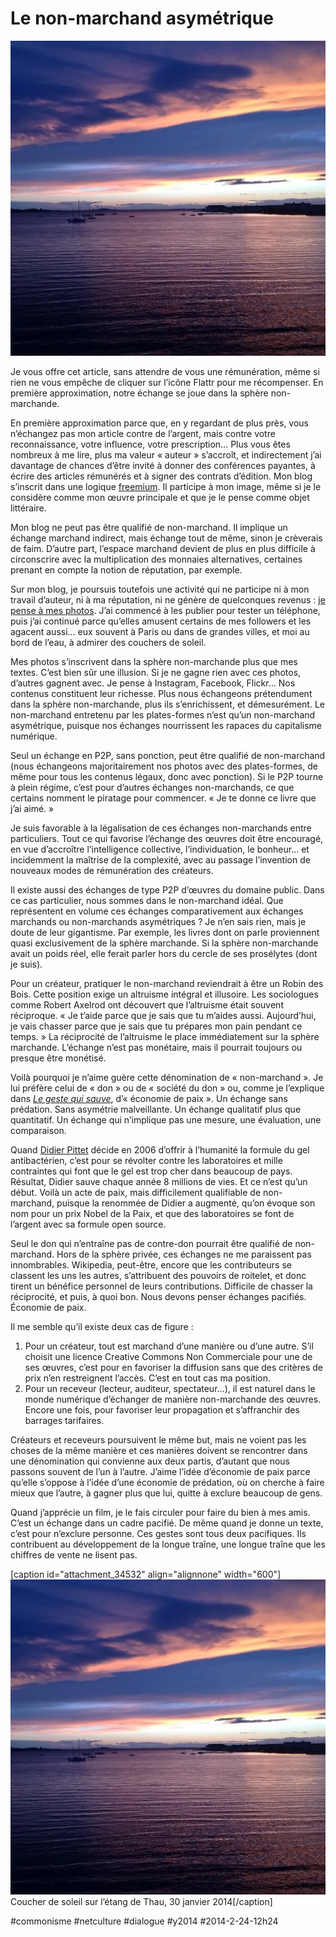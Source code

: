 # Le non-marchand asymétrique

![](_i/soleil.webp)

Je vous offre cet article, sans attendre de vous une rémunération, même si rien ne vous empêche de cliquer sur l’icône Flattr pour me récompenser. En première approximation, notre échange se joue dans la sphère non-marchande.

En première approximation parce que, en y regardant de plus près, vous n’échangez pas mon article contre de l’argent, mais contre votre reconnaissance, votre influence, votre prescription… Plus vous êtes nombreux à me lire, plus ma valeur « auteur » s’accroît, et indirectement j’ai davantage de chances d’être invité à donner des conférences payantes, à écrire des articles rémunérés et à signer des contrats d’édition. Mon blog s’inscrit dans une logique [freemium](http://fr.wikipedia.org/wiki/Freemium). Il participe à mon image, même si je le considère comme mon œuvre principale et que je le pense comme objet littéraire.

Mon blog ne peut pas être qualifié de non-marchand. Il implique un échange marchand indirect, mais échange tout de même, sinon je crèverais de faim. D’autre part, l’espace marchand devient de plus en plus difficile à circonscrire avec la multiplication des monnaies alternatives, certaines prenant en compte la notion de réputation, par exemple.

Sur mon blog, je poursuis toutefois une activité qui ne participe ni à mon travail d’auteur, ni à ma réputation, ni ne génère de quelconques revenus : [je pense à mes photos](../../page/category/photoblog). J’ai commencé à les publier pour tester un téléphone, puis j’ai continué parce qu’elles amusent certains de mes followers et les agacent aussi… eux souvent à Paris ou dans de grandes villes, et moi au bord de l’eau, à admirer des couchers de soleil.

Mes photos s’inscrivent dans la sphère non-marchande plus que mes textes. C’est bien sûr une illusion. Si je ne gagne rien avec ces photos, d’autres gagnent avec. Je pense à Instagram, Facebook, Flickr… Nos contenus constituent leur richesse. Plus nous échangeons prétendument dans la sphère non-marchande, plus ils s’enrichissent, et démesurément. Le non-marchand entretenu par les plates-formes n’est qu’un non-marchand asymétrique, puisque nos échanges nourrissent les rapaces du capitalisme numérique.

Seul un échange en P2P, sans ponction, peut être qualifié de non-marchand (nous échangeons majoritairement nos photos avec des plates-formes, de même pour tous les contenus légaux, donc avec ponction). Si le P2P tourne à plein régime, c’est pour d’autres échanges non-marchands, ce que certains nomment le piratage pour commencer. « Je te donne ce livre que j’ai aimé. »

Je suis favorable à la légalisation de ces échanges non-marchands entre particuliers. Tout ce qui favorise l’échange des œuvres doit être encouragé, en vue d’accroître l’intelligence collective, l’individuation, le bonheur... et incidemment la maîtrise de la complexité, avec au passage l’invention de nouveaux modes de rémunération des créateurs.

Il existe aussi des échanges de type P2P d’œuvres du domaine public. Dans ce cas particulier, nous sommes dans le non-marchand idéal. Que représentent en volume ces échanges comparativement aux échanges marchands ou non-marchands asymétriques ? Je n’en sais rien, mais je doute de leur gigantisme. Par exemple, les livres dont on parle proviennent quasi exclusivement de la sphère marchande. Si la sphère non-marchande avait un poids réel, elle ferait parler hors du cercle de ses prosélytes (dont je suis).

Pour un créateur, pratiquer le non-marchand reviendrait à être un Robin des Bois. Cette position exige un altruisme intégral et illusoire. Les sociologues comme Robert Axelrod ont découvert que l’altruisme était souvent réciproque. « Je t’aide parce que je sais que tu m’aides aussi. Aujourd’hui, je vais chasser parce que je sais que tu prépares mon pain pendant ce temps. » La réciprocité de l’altruisme le place immédiatement sur la sphère marchande. L’échange n’est pas monétaire, mais il pourrait toujours ou presque être monétisé.

Voilà pourquoi je n’aime guère cette dénomination de « non-marchand ». Je lui préfère celui de « don » ou de « société du don » ou, comme je l’explique dans *[Le geste qui sauve](../../page/le-geste-qui-sauve)*, d’« économie de paix ». Un échange sans prédation. Sans asymétrie malveillante. Un échange qualitatif plus que quantitatif. Un échange qui n’implique pas une mesure, une évaluation, une comparaison.

Quand [Didier Pittet](../../page/le-geste-qui-sauve) décide en 2006 d’offrir à l’humanité la formule du gel antibactérien, c’est pour se révolter contre les laboratoires et mille contraintes qui font que le gel est trop cher dans beaucoup de pays. Résultat, Didier sauve chaque année 8 millions de vies. Et ce n’est qu’un début. Voilà un acte de paix, mais difficilement qualifiable de non-marchand, puisque la renommée de Didier a augmenté, qu’on évoque son nom pour un prix Nobel de la Paix, et que des laboratoires se font de l’argent avec sa formule open source.

Seul le don qui n’entraîne pas de contre-don pourrait être qualifié de non-marchand. Hors de la sphère privée, ces échanges ne me paraissent pas innombrables. Wikipedia, peut-être, encore que les contributeurs se classent les uns les autres, s’attribuent des pouvoirs de roitelet, et donc tirent un bénéfice personnel de leurs contributions. Difficile de chasser la réciprocité, et puis, à quoi bon. Nous devons penser échanges pacifiés. Économie de paix.

Il me semble qu’il existe deux cas de figure :

1. Pour un créateur, tout est marchand d’une manière ou d’une autre. S’il choisit une licence Creative Commons Non Commerciale pour une de ses œuvres, c’est pour en favoriser la diffusion sans que des critères de prix n’en restreignent l’accès. C’est en tout cas ma position.
2. Pour un receveur (lecteur, auditeur, spectateur…), il est naturel dans le monde numérique d’échanger de manière non-marchande des œuvres. Encore une fois, pour favoriser leur propagation et s’affranchir des barrages tarifaires.

Créateurs et receveurs poursuivent le même but, mais ne voient pas les choses de la même manière et ces manières doivent se rencontrer dans une dénomination qui convienne aux deux partis, d’autant que nous passons souvent de l’un à l’autre. J’aime l’idée d’économie de paix parce qu’elle s’oppose à l’idée d’une économie de prédation, où on cherche à faire mieux que l’autre, à gagner plus que lui, quitte à exclure beaucoup de gens.

Quand j’apprécie un film, je le fais circuler pour faire du bien à mes amis. C’est un échange dans un cadre pacifié. De même quand je donne un texte, c’est pour n’exclure personne. Ces gestes sont tous deux pacifiques. Ils contribuent au développement de la longue traîne, une longue traîne que les chiffres de vente ne lisent pas.

[caption id="attachment\_34532" align="alignnone" width="600"]![Coucher de soleil sur l’étang de Thau, 30 janvier 2014](_i/soleil.webp) Coucher de soleil sur l’étang de Thau, 30 janvier 2014[/caption]



#commonisme #netculture #dialogue #y2014 #2014-2-24-12h24
